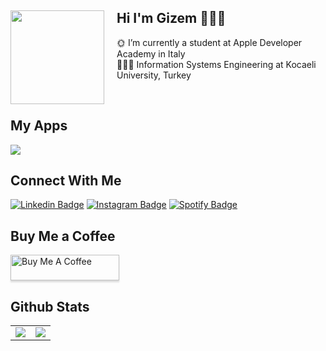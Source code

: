 ## Hi I'm Gizem 👩🏻‍💻 <a href="https://github.com/sponsors/M0nica"><img align="left" style="margin-right: 20px;" width="150" height="150" src="https://media.giphy.com/media/FIPkuEil9huVxS6qwQ/giphy.gif?raw=true"></a>

🌞 I’m currently a student at Apple Developer Academy in Italy <br>
👩🏻‍🎓 Information Systems Engineering at Kocaeli University, Turkey <br>


<br>
<div>
    <h2 align=float> My Apps </h2>
</div>

<div>
  <img src="https://github.com/dionyysus/dionyysus/assets/59100182/1f64ff8c-4324-4602-9d2e-159c9f6cbd79"
 width="auto">
</div>


<div>
    <h2 align=left> Connect With Me </h2>
</div>

[![Linkedin Badge](https://img.shields.io/badge/LinkedIn-0077B5?style=for-the-badge&logo=linkedin&logoColor=white)](https://www.linkedin.com/in/gizem-coşkun-526376197/)
[![Instagram Badge](https://img.shields.io/badge/Instagram-E4405F?style=for-the-badge&logo=instagram&logoColor=white)](https://www.instagram.com/thedvlprl/?hl=en)
[![Spotify Badge](https://img.shields.io/badge/Spotify-1ED760?&style=for-the-badge&logo=spotify&logoColor=white)](https://open.spotify.com/user/t0s28lmbl61mgfd4iey6j4rq9?si=5a81e84558e24c12)

<div>
    <h2 align=left> Buy Me a Coffee </h2>
</div>
<a href="https://bmc.link/thedvlprl" target="_blank"><img src="https://www.buymeacoffee.com/assets/img/custom_images/orange_img.png" alt="Buy Me A Coffee" style="height: 41px !important;width: 174px !important;box-shadow: 0px 3px 2px 0px rgba(190, 190, 190, 0.5) !important
;-webkit-box-shadow: 0px 3px
 2px 0px rgba(190, 190, 190, 0.5) !important;" ></a>

<div>
    <h2 align=left> Github Stats</h2>
</div>
<table>
    <tr>
        <td colspan="2" rowspan="2">
            <a href = "https://git.io/streak-stats">
        <img src="https://streak-stats.demolab.com/?user=dionyysus&theme=cobalt">
            </a>
        </a>
        </td>
        <td colspan="2" rowspan="2">
        <img src="https://github-readme-stats.vercel.app/api?username=dionyysus&theme=github_dark&show_icons=true">
        </a>
        </td>
    </tr>
</table>
